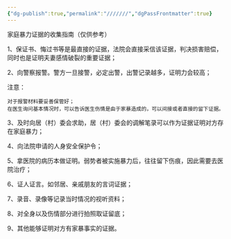 ```yaml
---
{"dg-publish":true,"permalink":"///////","dgPassFrontmatter":true}
---
```


家庭暴力证据的收集指南（仅供参考）

1、保证书、悔过书等是最直接的证据，法院会直接采信该证据，判决损害赔偿，同时也是证明夫妻感情破裂的重要证据；

2、向警察报警。警方一旦接警，必定出警，出警记录越多，证明力会较高；

注意：

	对于报警材料要妥善保管好；
	在医生询问基本情况时，可以告诉医生伤情是由于家暴造成的，可以间接或者直接的留下证据。

3、及时向居（村）委会求助，居（村）委会的调解笔录可以作为证据证明对方存在家庭暴力；

4、向法院申请的人身安全保护令；

5、拿医院的病历本做证明。弱势者被实施暴力后，往往留下伤痕，因此需要去医院治疗；

6、证人证言。如邻居、亲戚朋友的言词证据；

7、录音、录像等记录当时情况的视听资料；

8、对全身以及伤情部分进行拍照取证留底；

9、其他能够证明对方有家暴事实的证据。